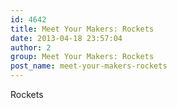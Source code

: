 ```yaml
---
id: 4642
title: Meet Your Makers: Rockets
date: 2013-04-18 23:57:04
author: 2
group: Meet Your Makers: Rockets
post_name: meet-your-makers-rockets
---
```


Rockets